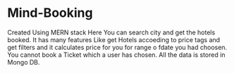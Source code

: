 # Mind-Booking
Created Using MERN stack
Here You can search city and get the hotels booked.
It has many features Like get Hotels accoeding to price tags and get filters 
and it calculates price for you for range o fdate you had choosen.
You cannot book a Ticket which a user has chosen.
All the data is stored in Mongo DB.

